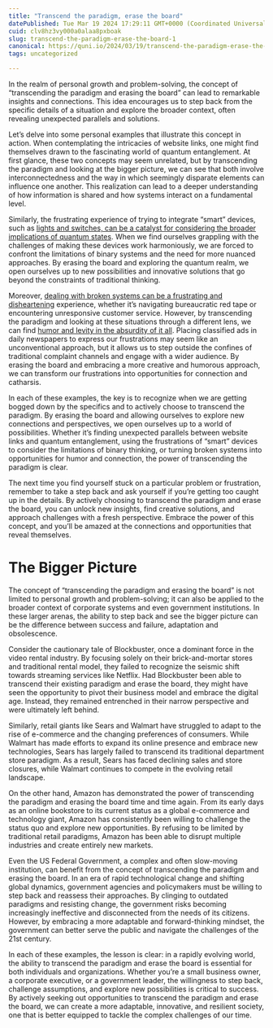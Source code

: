```yaml
---
title: "Transcend the paradigm, erase the board"
datePublished: Tue Mar 19 2024 17:29:11 GMT+0000 (Coordinated Universal Time)
cuid: clv8hz3vy000a0alaa8pxboak
slug: transcend-the-paradigm-erase-the-board-1
canonical: https://quni.io/2024/03/19/transcend-the-paradigm-erase-the-board/
tags: uncategorized

---
```


In the realm of personal growth and problem-solving, the concept of “transcending the paradigm and erasing the board” can lead to remarkable insights and connections. This idea encourages us to step back from the specific details of a situation and explore the broader context, often revealing unexpected parallels and solutions.

Let’s delve into some personal examples that illustrate this concept in action. When contemplating the intricacies of website links, one might find themselves drawn to the fascinating world of quantum entanglement. At first glance, these two concepts may seem unrelated, but by transcending the paradigm and looking at the bigger picture, we can see that both involve interconnectedness and the way in which seemingly disparate elements can influence one another. This realization can lead to a deeper understanding of how information is shared and how systems interact on a fundamental level.

Similarly, the frustrating experience of trying to integrate “smart” devices, such as [lights and switches, can be a catalyst for considering the broader implications of quantum states](https://quni.io/2024/03/19/illuminating-quantum-mechanics-expanding-possibilities-through-unconventional-connections/). When we find ourselves grappling with the challenges of making these devices work harmoniously, we are forced to confront the limitations of binary systems and the need for more nuanced approaches. By erasing the board and exploring the quantum realm, we open ourselves up to new possibilities and innovative solutions that go beyond the constraints of traditional thinking.

Moreover, [dealing with broken systems can be a frustrating and disheartening](https://quni.io/truth/) experience, whether it’s navigating bureaucratic red tape or encountering unresponsive customer service. However, by transcending the paradigm and looking at these situations through a different lens, we can find [humor and levity in the absurdity of it all](https://quni.io/2024/03/17/subject-proposition-f-a-grateful-addicts-perspective/). Placing classified ads in daily newspapers to express our frustrations may seem like an unconventional approach, but it allows us to step outside the confines of traditional complaint channels and engage with a wider audience. By erasing the board and embracing a more creative and humorous approach, we can transform our frustrations into opportunities for connection and catharsis.

In each of these examples, the key is to recognize when we are getting bogged down by the specifics and to actively choose to transcend the paradigm. By erasing the board and allowing ourselves to explore new connections and perspectives, we open ourselves up to a world of possibilities. Whether it’s finding unexpected parallels between website links and quantum entanglement, using the frustrations of “smart” devices to consider the limitations of binary thinking, or turning broken systems into opportunities for humor and connection, the power of transcending the paradigm is clear.

The next time you find yourself stuck on a particular problem or frustration, remember to take a step back and ask yourself if you’re getting too caught up in the details. By actively choosing to transcend the paradigm and erase the board, you can unlock new insights, find creative solutions, and approach challenges with a fresh perspective. Embrace the power of this concept, and you’ll be amazed at the connections and opportunities that reveal themselves.

The Bigger Picture
==================

The concept of “transcending the paradigm and erasing the board” is not limited to personal growth and problem-solving; it can also be applied to the broader context of corporate systems and even government institutions. In these larger arenas, the ability to step back and see the bigger picture can be the difference between success and failure, adaptation and obsolescence.

Consider the cautionary tale of Blockbuster, once a dominant force in the video rental industry. By focusing solely on their brick-and-mortar stores and traditional rental model, they failed to recognize the seismic shift towards streaming services like Netflix. Had Blockbuster been able to transcend their existing paradigm and erase the board, they might have seen the opportunity to pivot their business model and embrace the digital age. Instead, they remained entrenched in their narrow perspective and were ultimately left behind.

Similarly, retail giants like Sears and Walmart have struggled to adapt to the rise of e-commerce and the changing preferences of consumers. While Walmart has made efforts to expand its online presence and embrace new technologies, Sears has largely failed to transcend its traditional department store paradigm. As a result, Sears has faced declining sales and store closures, while Walmart continues to compete in the evolving retail landscape.

On the other hand, Amazon has demonstrated the power of transcending the paradigm and erasing the board time and time again. From its early days as an online bookstore to its current status as a global e-commerce and technology giant, Amazon has consistently been willing to challenge the status quo and explore new opportunities. By refusing to be limited by traditional retail paradigms, Amazon has been able to disrupt multiple industries and create entirely new markets.

Even the US Federal Government, a complex and often slow-moving institution, can benefit from the concept of transcending the paradigm and erasing the board. In an era of rapid technological change and shifting global dynamics, government agencies and policymakers must be willing to step back and reassess their approaches. By clinging to outdated paradigms and resisting change, the government risks becoming increasingly ineffective and disconnected from the needs of its citizens. However, by embracing a more adaptable and forward-thinking mindset, the government can better serve the public and navigate the challenges of the 21st century.

In each of these examples, the lesson is clear: in a rapidly evolving world, the ability to transcend the paradigm and erase the board is essential for both individuals and organizations. Whether you’re a small business owner, a corporate executive, or a government leader, the willingness to step back, challenge assumptions, and explore new possibilities is critical to success. By actively seeking out opportunities to transcend the paradigm and erase the board, we can create a more adaptable, innovative, and resilient society, one that is better equipped to tackle the complex challenges of our time.